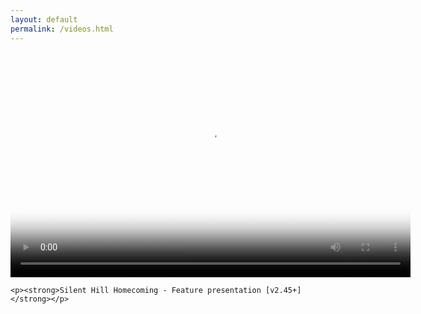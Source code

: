 ```yaml
---
layout: default
permalink: /videos.html
---
```

<head>
  <link href="https://vjs.zencdn.net/7.8.3/video-js.css" rel="stylesheet" />
  <script src="https://vjs.zencdn.net/ie8/1.1.2/videojs-ie8.min.js"></script>
</head>

<body>
  <video
    id="my-video"
    class="video-js"
    controls
    preload="auto"
    width="640"
    height="360"
    poster="https://raw.githubusercontent.com/unknownproject/unknownproject.github.io/master/assets/images/SHH.png'"
    data-setup='{ "aspectRatio":"640:360", "playbackRates": [1, 1.5, 2] }'>
    <source src="p30_features.mp4" type="video/mp4" />
    <p class="vjs-no-js">
      To view this video please enable JavaScript, and consider upgrading to a
      web browser that
      <a href="https://videojs.com/html5-video-support/" target="_blank"
        >supports HTML5 video</a
      >
    </p>
  </video>
  
    <p><strong>Silent Hill Homecoming - Feature presentation [v2.45+]</strong></p>

  <script src="https://vjs.zencdn.net/7.8.3/video.js"></script>
</body>